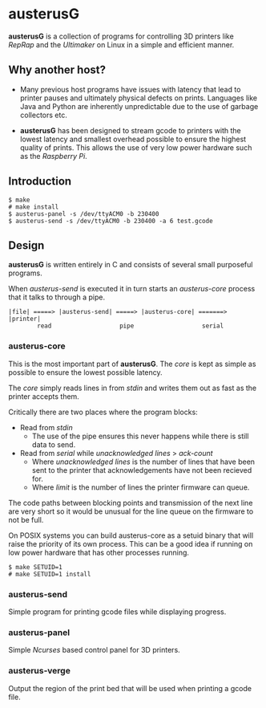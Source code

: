 # austerusG

**austerusG** is a collection of programs for controlling 3D printers like
*RepRap* and the *Ultimaker* on Linux in a simple and efficient manner.

## Why another host?

*   Many previous host programs have issues with latency that lead to printer
pauses and ultimately physical defects on prints. Languages like Java and
Python are inherently unpredictable due to the use of garbage collectors etc.

*   **austerusG** has been designed to stream gcode to printers with the lowest
latency and smallest overhead possible to ensure the highest quality of prints.
This allows the use of very low power hardware such as the *Raspberry Pi*.

## Introduction

    $ make
    # make install
    $ austerus-panel -s /dev/ttyACM0 -b 230400
    $ austerus-send -s /dev/ttyACM0 -b 230400 -a 6 test.gcode

## Design

**austerusG** is written entirely in C and consists of several small purposeful
programs.

When *austerus-send* is executed it in turn starts an *austerus-core* process
that it talks to through a pipe.

    |file| =====> |austerus-send| =====> |austerus-core| =======> |printer|
            read                   pipe                   serial

### austerus-core

This is the most important part of **austerusG**. The *core* is kept as simple
as possible to ensure the lowest possible latency.

The *core* simply reads lines in from *stdin* and writes them out as fast as
the printer accepts them.

Critically there are two places where the program blocks:

*   Read from *stdin*
    *   The use of the pipe ensures this never happens while there is still
data to send.
*   Read from *serial* while *unacknowledged lines* > *ack-count*
    *   Where *unacknowledged lines* is the number of lines that have been sent
to the printer that acknowledgements have not been recieved for.
    *   Where *limit* is the number of lines the printer firmware can queue.

The code paths between blocking points and transmission of the next line are
very short so it would be unusual for the line queue on the firmware to not
be full.

On POSIX systems you can build austerus-core as a setuid binary that will raise
the priority of its own process. This can be a good idea if running on low
power hardware that has other processes running.

    $ make SETUID=1
    # make SETUID=1 install

### austerus-send

Simple program for printing gcode files while displaying progress.

### austerus-panel

Simple *Ncurses* based control panel for 3D printers.

### austerus-verge

Output the region of the print bed that will be used when printing a gcode file.

